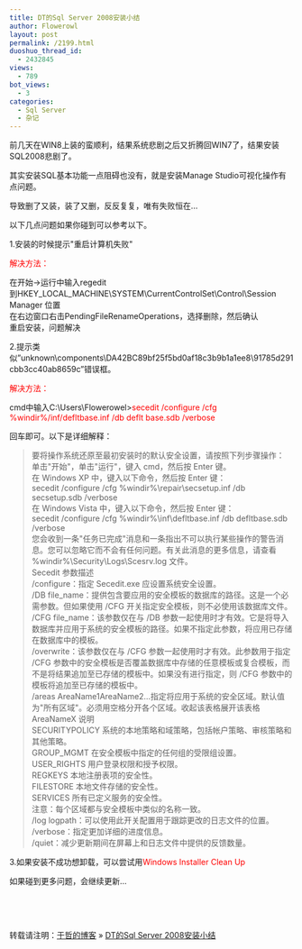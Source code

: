 ```yaml
---
title: DT的Sql Server 2008安装小结
author: Flowerowl
layout: post
permalink: /2199.html
duoshuo_thread_id:
  - 2432845
views:
  - 789
bot_views:
  - 3
categories:
  - Sql Server
  - 杂记
---
```

前几天在WIN8上装的蛮顺利，结果系统悲剧之后又折腾回WIN7了，结果安装SQL2008悲剧了。

其实安装SQL基本功能一点阻碍也没有，就是安装Manage Studio可视化操作有点问题。

导致删了又装，装了又删，反反复复，唯有失败恒在&#8230;

以下几点问题如果你碰到可以参考以下。

1.安装的时候提示"重启计算机失败"

<span style="color: #ff0000;">解决方法：</span>

在开始->运行中输入regedit  
到HKEY\_LOCAL\_MACHINE\SYSTEM\CurrentControlSet\Control\Session Manager 位置  
在右边窗口右击PendingFileRenameOperations，选择删除，然后确认  
重启安装，问题解决

2.提示类似&#8221;unknown\components\DA42BC89bf25f5bd0af18c3b9b1a1ee8\91785d291cbb3cc40ab8659c&#8221;错误框。

<span style="color: #ff0000;">解决方法：</span>

cmd中输入C:\Users\Flowerowel><span style="color: #ff0000;">secedit /configure /cfg %windir%/inf/defltbase.inf /db deflt base.sdb /verbose</span>

回车即可。以下是详细解释：

> 要将操作系统还原至最初安装时的默认安全设置，请按照下列步骤操作：  
> 单击"开始"，单击"运行"，键入 cmd，然后按 Enter 键。  
> 在 Windows XP 中，键入以下命令，然后按 Enter 键：  
> secedit /configure /cfg %windir%\repair\secsetup.inf /db secsetup.sdb /verbose  
> 在 Windows Vista 中，键入以下命令，然后按 Enter 键：  
> secedit /configure /cfg %windir%\inf\defltbase.inf /db defltbase.sdb /verbose  
> 您会收到一条"任务已完成"消息和一条指出不可以执行某些操作的警告消息。您可以忽略它而不会有任何问题。有关此消息的更多信息，请查看 %windir%\Security\Logs\Scesrv.log 文件。  
> Secedit 参数描述  
> /configure：指定 Secedit.exe 应设置系统安全设置。  
> /DB file_name：提供包含要应用的安全模板的数据库的路径。这是一个必需参数。但如果使用 /CFG 开关指定安全模板，则不必使用该数据库文件。  
> /CFG file_name：该参数仅在与 /DB 参数一起使用时才有效。它是将导入数据库并应用于系统的安全模板的路径。如果不指定此参数，将应用已存储在数据库中的模板。  
> /overwrite：该参数仅在与 /CFG 参数一起使用时才有效。此参数用于指定 /CFG 参数中的安全模板是否覆盖数据库中存储的任意模板或复合模板，而不是将结果追加至已存储的模板中。如果没有进行指定，则 /CFG 参数中的模板将追加至已存储的模板中。  
> /areas AreaName1AreaName2&#8230;指定将应用于系统的安全区域。默认值为"所有区域"。必须用空格分开各个区域。收起该表格展开该表格AreaNameX 说明  
> SECURITYPOLICY 系统的本地策略和域策略，包括帐户策略、审核策略和其他策略。  
> GROUP_MGMT 在安全模板中指定的任何组的受限组设置。  
> USER_RIGHTS 用户登录权限和授予权限。  
> REGKEYS 本地注册表项的安全性。  
> FILESTORE 本地文件存储的安全性。  
> SERVICES 所有已定义服务的安全性。  
> 注意：每个区域都与安全模板中类似的名称一致。  
> /log logpath：可以使用此开关配置用于跟踪更改的日志文件的位置。  
> /verbose：指定更加详细的进度信息。  
> /quiet：减少更新期间在屏幕上和日志文件中提供的反馈数量。

3.如果安装不成功想卸载，可以尝试用<span style="color: #ff0000;">Windows Installer Clean Up</span>

如果碰到更多问题，会继续更新&#8230;

&nbsp;

&nbsp;

转载请注明：[于哲的博客][1] &raquo; [DT的Sql Server 2008安装小结][2]

 [1]: http://lazynight.me
 [2]: http://lazynight.me/2199.html